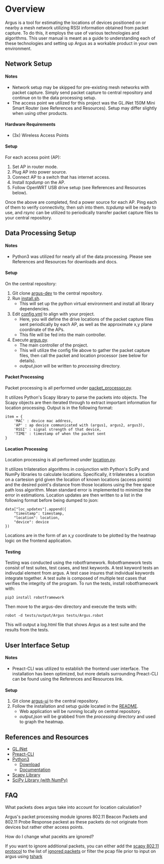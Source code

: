 # Overview

Argus is a tool for estimating the locations of devices positioned on or nearby a mesh network utilizing RSSI information obtained from packet capture. To do this, it employs the use of various technologies and algorithms. This user manual is meant as a guide to understanding each of these technologies and setting up Argus as a workable product in your own environment.

## Network Setup

#### Notes
* Network setup may be skipped for pre-existing mesh networks with packet capture. Simply send packet capture to central repository and continue on to the data processing setup.
* The access point we utilized for this project was the GL.iNet 150M Mini Smart Router (see References and Resources). Setup may differ slightly when using other products.

#### Hardware Requirements
* (3x) Wireless Access Points

#### Setup
For each access point (AP):
1. Set AP in router mode.
2. Plug AP into power source.
3. Connect AP to a switch that has internet access.
4. Install *tcpdump* on the AP.
5. Follow OpenWRT USB drive setup (see References and Resources below).

Once the above are completed, find a power source for each AP. Ping each of them to verify connectivity, then ssh into them. *tcpdump* will be ready to use, and *rsync* can be utilized to periodically transfer packet capture files to your central repository.

## Data Processing Setup

#### Notes
* Python3 was utilized for nearly all of the data processing. Please see References and Resources for downloads and docs.

#### Setup
On the central repository:
1. Git clone [argus-dev](argus-dev/) to the central repository.
2. Run [install.sh](argus-dev/install.sh).
   * This will set up the python virtual environment and install all library dependencies.
3. Edit [config.yml](argus-dev/config.yml) to align with your project.
   * Here, you will define the drive locations of the packet capture files sent periodically by each AP, as well as the approximate x,y plane coordinate of the APs.
   * This file will be fed into the main controller.
4. Execute [argus.py](argus-dev/argus.py).
   * The main controller of the project.
   * This will utilize the config file above to gather the packet capture files, then call the packet and location processor (see below for details).
   * *output.json* will be written to *processing* directory.

#### Packet Processing
Packet processing is all performed under [packet_processor.py](argus-dev/packet_process.py).

It utilizes Python's Scapy library to parse the packets into objects. The Scapy objects are then iterated through to extract important information for location processing. Output is in the following format:

```
item = {
    'MAC' : device mac address,
    'AP' : ap device communicated with (argus1, argus2, argus3),
    'RSSI' : signal strength of that device,
    'TIME' : timestamp of when the packet sent
}
```

#### Location Processing
Location processing is all performed under [location.py](argus-dev/location.py).

It utilizes trilateration algorithms in conjunction with Python's SciPy and NumPy libraries to calculate locations. Specifically, it trilaterates a location on a cartesion grid given the location of known locations (access points) and the desired point's distance from those locations using the free space path loss algorithm. Mean standard error is implemented to minimize the error in estimations. Location updates are then written to a list in the following format before being dumped to json:

```
data["loc_updates"].append({
    "timestamp": timestamp,
    "location": location,
    "device": device
})
```

Locations are in the form of an x,y coordinate to be plotted by the heatmap logic on the frontend application.

#### Testing
Testing was conducted using the robotframework. Robotframework tests consist of test suites, test cases, and test keywords. A test keyword tests an indivudal element from argus. A test case insures that individual keywords integrate together. A test suite is composed of multiple test cases that verifies the integrity of the program. To run the tests, install robotframeowrk with:

```pip3 install robotframework```

Then move to the argus-dev directory and execute the tests with:

```robot -d tests/output/Argus tests/Argus.robot```

This will output a log.html file that shows Argus as a test suite and the results from the tests.


## User Interface Setup

#### Notes
* Preact-CLI was utilized to establish the frontend user interface. The installation has been optimized, but more details surrounding Preact-CLI can be found using the References and Resources link.

#### Setup
1. Git clone [argus-ui](argus-ui/) to the central repository.
2. Follow the installation and setup guide located in the [README](argus-ui/README.md).
   * Web application will be running locally on central repository.
   * *output.json* will be grabbed from the *processing* directory and used to graph the heatmap.

## References and Resources
* [GL.iNet](https://www.gl-inet.com/)
* [Preact-CLI](https://github.com/developit/preact-cli)
* [Python3](https://www.python.org/download/releases/3.0/)
  * [Download](https://www.python.org/downloads/)
  * [Documentation](https://www.python.org/doc/)
* [Scapy Library](https://scapy.net/)
* [SciPy Library (with NumPy)](https://www.scipy.org/)

## FAQ
What packets does argus take into account for location calculation?

Argus's packet processing module ignores 802.11 Beacon Packets and 802.11 Probe Response packest as these packets do not originate from devices but rather other access points. 

How do I change what pacekts are ignored?

If you want to ignore additional packets, you can either add the [scapy 802.11 protocol](https://github.com/secdev/scapy/blob/master/scapy/layers/dot11.py) to the list of [ignored packets](https://github.com/anthony-jantzen/senior-design/blob/master/argus/argus-dev/packet_processor.py#L16) or filter the pcap file prior to input on argus using [tshark](https://www.wireshark.org/docs/man-pages/tshark.html)
